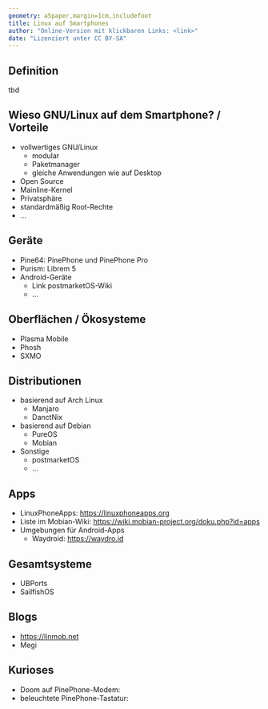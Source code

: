 ```yaml
---
geometry: a5paper,margin=1cm,includefoot
title: Linux auf Smartphones
author: "Online-Version mit klickbaren Links: <link>"
date: "Lizenziert unter CC BY-SA"
---
```


## Definition
tbd

## Wieso GNU/Linux auf dem Smartphone? / Vorteile
* vollwertiges GNU/Linux
    * modular
    * Paketmanager
    * gleiche Anwendungen wie auf Desktop
* Open Source
* Mainline-Kernel
* Privatsphäre
* standardmäßig Root-Rechte
* ...

## Geräte
* Pine64: PinePhone und PinePhone Pro
* Purism: Librem 5
* Android-Geräte
    * Link postmarketOS-Wiki
    * ...

## Oberflächen / Ökosysteme
* Plasma Mobile
* Phosh
* SXMO

## Distributionen
* basierend auf Arch Linux
    * Manjaro
    * DanctNix
* basierend auf Debian
    * PureOS
    * Mobian
* Sonstige
    * postmarketOS
    * ...

## Apps
* LinuxPhoneApps: https://linuxphoneapps.org
* Liste im Mobian-Wiki: https://wiki.mobian-project.org/doku.php?id=apps
* Umgebungen für Android-Apps
    * Waydroid: https://waydro.id

## Gesamtsysteme
* UBPorts
* SailfishOS

## Blogs
* https://linmob.net
* Megi

## Kurioses
* Doom auf PinePhone-Modem: 
* beleuchtete PinePhone-Tastatur: 

<!-- ## Bootloader / Low Level-Zeug / Firmware -->
